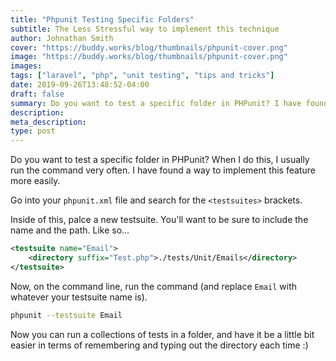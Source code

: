 ```yaml
---
title: "Phpunit Testing Specific Folders"
subtitle: The Less Stressful way to implement this technique
author: Johnathan Smith
cover: "https://buddy.works/blog/thumbnails/phpunit-cover.png"
image: "https://buddy.works/blog/thumbnails/phpunit-cover.png"
images:
tags: ["laravel", "php", "unit testing", "tips and tricks"]
date: 2019-09-26T13:48:52-04:00
draft: false
summary: Do you want to test a specific folder in PHPunit? I have found a way to implement this feature more easily.
description: 
meta_description:
type: post
---
```


Do you want to test a specific folder in PHPunit? When I do this, I usually
run the command very often. I have found a way to implement this feature more easily.

Go into your `phpunit.xml` file and search for the `<testsuites>` brackets.

Inside of this, palce a new testsuite. You'll want to be sure to 
include the name and the path. Like so...

```xml
<testsuite name="Email">
    <directory suffix="Test.php">./tests/Unit/Emails</directory>
</testsuite>
```


Now, on the command line, run the command (and replace `Email` with
whatever your testsuite name is).

```bash
phpunit --testsuite Email
```

Now you can run a collections of tests in a folder, and have
it be a little bit easier in terms of remembering
and typing out the directory each time :)

